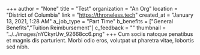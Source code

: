 +++
author = "None"
title = "Test"
organization = "An Org"
location = "District of Columbia"
link = "https://throneless.tech"
created_at = "January 13, 2021, 1:28 AM"
a_job_type = "Part Time"
b_benefits = ["General Benefits","Tuition Reimbursement"]
c_feedback = ""
thumbnail = "../../images/nYCkyrUw_92668cc6.png"
+++
Cum sociis natoque penatibus et magnis dis parturient. Morbi odio eros, volutpat ut pharetra vitae, lobortis sed nibh.